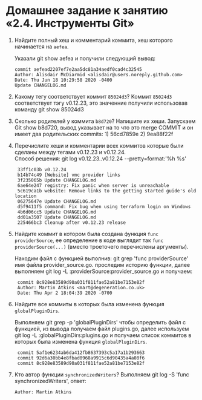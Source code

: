 # Домашнее задание к занятию «2.4. Инструменты Git»

1.  Найдите полный хеш и комментарий коммита, хеш которого начинается на `aefea`.

	Указали git show aefea и получили следующий вывод:    
	
		commit aefead2207ef7e2aa5dc81a34aedf0cad4c32545
		Author: Alisdair McDiarmid <alisdair@users.noreply.github.com>
		Date: Thu Jun 18 10:29:58 2020 -0400
		Update CHANGELOG.md
2. Какому тегу соответствует коммит `85024d3`?
Коммит `85024d3` соответствует тэгу v0.12.23, это значенние получили использовав команду git show 85024d3
3. Сколько родителей у коммита `b8d720`? Напишите их хеши.
Запускаем Git show b8d720, вывод указывает на то что это merge COMMIT и он имеет два родительских commits: 1) 56cd7859e 2) 9ea88f22f
4. Перечислите хеши и комментарии всех коммитов которые были сделаны между тегами v0.12.23 и v0.12.24.    
	Способ решения: git log v0.12.23..v0.12.24 --pretty=format:'%h %s'
	
		33ff1c03b v0.12.24
		b14b74c49 [Website] vmc provider links
		3f235065b Update CHANGELOG.md
		6ae64e247 registry: Fix panic when server is unreachable
		5c619ca1b website: Remove links to the getting started guide's old location
		06275647e Update CHANGELOG.md
		d5f9411f5 command: Fix bug when using terraform login on Windows
		4b6d06cc5 Update CHANGELOG.md
		dd01a3507 Update CHANGELOG.md
		225466bc3 Cleanup after v0.12.23 release
5. Найдите коммит в котором была создана функция `func providerSource`, ее определение в коде выглядит так `func providerSource(...)` (вместо троеточего перечислены аргументы).

	Находим файл с функцией выполнив: git grep 'func providerSource'  имя файла provider_source.go. проследим историю функции, далее выполняем git log -L :providerSource:provider_source.go  и получаем:
	
		commit 8c928e83589d90a031f811fae52a81be7153e82f
		Author: Martin Atkins <mart@degeneration.co.uk>
		Date: Thu Apr 2 18:04:39 2020 -0700
6. Найдите все коммиты в которых была изменена функция `globalPluginDirs`.
       

	Выполняем git grep -p 'globalPluginDirs' чтобы определить файл с функцией, из вывода получаем файл plugins.go, далее используем
	git log -L :globalPluginDirs:plugins.go и получаем список коммитов в которых была изменена функция `globalPluginDirs`.
	
		commit 5af1e6234ab6da412fb8637393c5a17a1b293663
		commit 92d6a30bb4e8fbad0968a9915c6d90435a4a08f6
		commit 8c928e83589d90a031f811fae52a81be7153e82f

7.  Кто автор функции `synchronizedWriters`?
	Выполняем git log -S 'func synchronizedWriters', ответ:
	
		Author: Martin Atkins 